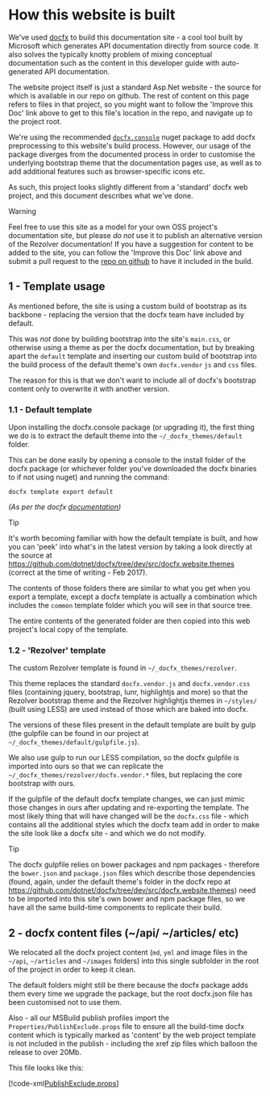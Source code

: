 ﻿# How this website is built

We've used [docfx](https://dotnet.github.io/docfx/) to build this documentation site - a cool tool built by Microsoft
which generates API documentation directly from source code.  It also solves the typically knotty problem of mixing
conceptual documentation such as the content in this developer guide with auto-generated API documentation.

The website project itself is just a standard Asp.Net website - the source for which is available in our repo on 
github.  The rest of content on this page refers to files in that project, so you might want to follow the 
'Improve this Doc' link above to get to this file's location in the repo, and navigate up to the project root.

We're using the recommended [`docfx.console`](https://www.nuget.org/packages/docfx.console/) nuget package to add docfx 
preprocessing to this website's build process.  However, our usage of the package diverges from the documented process in order
to customise the underlying bootstrap theme that the documentation pages use, as well as to add additional features such as
browser-specific icons etc.

As such, this project looks slightly different from a 'standard' docfx web project, and this document describes what we've done.

> [!WARNING]
> Feel free to use this site as a model for your own OSS project's documentation site, but please *do not* use it to publish an
> alternative version of the Rezolver documentation!  If you have a suggestion for content to be added to the site, you can 
> follow the 'Improve this Doc' link above and submit a pull request to the [repo on github](https://github.com/zolutionsoftware/rezolver) 
> to have it included in the build.

## 1 - Template usage

As mentioned before, the site is using a custom build of bootstrap as its backbone - replacing the version that the docfx
team have included by default.

This was *not* done by building bootstrap into the site's `main.css`, or otherwise using a theme as per the docfx documentation, 
but by breaking apart the `default` template and inserting our custom build of bootstrap into the build process of the default 
theme's own `docfx.vendor` `js` and `css` files.

The reason for this is that we don't want to include all of docfx's bootstrap content only to overwrite it with another version.

### 1.1 - Default template

Upon installing the docfx.console package (or upgrading it), the first thing we do is to extract the default theme into
the `~/_docfx_themes/default` folder.

This can be done easily by opening a console to the install folder of the docfx package (or whichever folder you've downloaded
the docfx binaries to if not using nuget) and running the command:

`docfx template export default`

_(As per the docfx [documentation](https://dotnet.github.io/docfx/tutorial/howto_create_custom_template.html#merge-template-with-default-template))_

> [!TIP]
> It's worth becoming familiar with how the default template is built, and how you can 'peek' into what's in the latest version by 
> taking a look directly at the source at https://github.com/dotnet/docfx/tree/dev/src/docfx.website.themes (correct at the time
> of writing - Feb 2017).
> 
> The contents of those folders there are similar to what you get when you export a template, except a docfx template is actually 
> a combination which includes the `common` template folder which you will see in that source tree.


The entire contents of the generated folder are then copied into this web project's local copy of the template.

### 1.2 - 'Rezolver' template

The custom Rezolver template is found in `~/_docfx_themes/rezolver`.

This theme replaces the standard `docfx.vendor.js` and `docfx.vendor.css` files (containing jquery, bootstrap, 
lunr, highlightjs and more) so that the Rezolver bootstrap theme and the Rezolver highlightjs themes in `~/styles/`
(built using LESS) are used instead of those which are baked into docfx.

The versions of these files present in the default template are built by gulp (the gulpfile can be found in 
our project at `~/_docfx_themes/default/gulpfile.js`).

We also use gulp to run our LESS compilation, so the docfx gulpfile is imported into ours so that we can replicate
the `~/_docfx_themes/rezolver/docfx.vendor.*` files, but replacing the core bootstrap with ours.

If the gulpfile of the default docfx template changes, we can just mimic those changes in ours after updating and re-exporting
the template.  The most likely thing that will have changed will be the `docfx.css` file - which contains all the additional styles
which the docfx team add in order to make the site look like a docfx site - and which we do not modify.

> [!TIP]
> The docfx gulpfile relies on bower packages and npm packages - therefore the `bower.json` and `package.json` files which 
> describe those dependencies (found, again, under the default theme's folder in the docfx repo at 
> https://github.com/dotnet/docfx/tree/dev/src/docfx.website.themes) need to be imported into this site's own 
> bower and npm package files, so we have all the same build-time components to replicate their build.

## 2 - docfx content files (~/api/ ~/articles/ etc)

We relocated all the docfx project content (`md`, `yml` and image files in the `~/api`, `~/articles` and `~/images` folders)
into this single subfolder in the root of the project in order to keep it clean.

The default folders might still be there because the docfx package adds them every time we upgrade the  package, 
but the root docfx.json file has been customised not to use them.

Also - all our MSBuild publish profiles import the `Properties/PublishExclude.props` file to ensure all the build-time docfx
content which is typically marked as 'content' by the web project template is not included in the publish - including the xref 
zip files which balloon the release to over 20Mb.

This file looks like this:

[!code-xml[PublishExclude.props](../../../properties/PublishExclude.props)]

